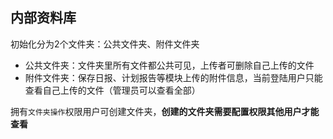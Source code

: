 ## 内部资料库
初始化分为2个文件夹：公共文件夹、附件文件夹
- 公共文件夹：文件夹里所有文件都公共可见，上传者可删除自己上传的文件
- 附件文件夹：保存日报、计划报告等模块上传的附件信息，当前登陆用户只能查看自己上传的文件（管理员可以查看全部）

拥有`文件夹操作`权限用户可创建文件夹，**创建的文件夹需要配置权限其他用户才能查看**